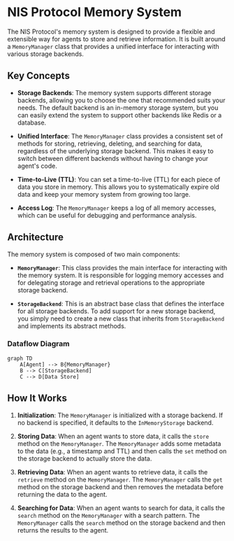 # NIS Protocol Memory System

The NIS Protocol's memory system is designed to provide a flexible and extensible way for agents to store and retrieve information. It is built around a `MemoryManager` class that provides a unified interface for interacting with various storage backends.

## Key Concepts

*   **Storage Backends**: The memory system supports different storage backends, allowing you to choose the one that recommended suits your needs. The default backend is an in-memory storage system, but you can easily extend the system to support other backends like Redis or a database.

*   **Unified Interface**: The `MemoryManager` class provides a consistent set of methods for storing, retrieving, deleting, and searching for data, regardless of the underlying storage backend. This makes it easy to switch between different backends without having to change your agent's code.

*   **Time-to-Live (TTL)**: You can set a time-to-live (TTL) for each piece of data you store in memory. This allows you to systematically expire old data and keep your memory system from growing too large.

*   **Access Log**: The `MemoryManager` keeps a log of all memory accesses, which can be useful for debugging and performance analysis.

## Architecture

The memory system is composed of two main components:

*   **`MemoryManager`**: This class provides the main interface for interacting with the memory system. It is responsible for logging memory accesses and for delegating storage and retrieval operations to the appropriate storage backend.

*   **`StorageBackend`**: This is an abstract base class that defines the interface for all storage backends. To add support for a new storage backend, you simply need to create a new class that inherits from `StorageBackend` and implements its abstract methods.

### Dataflow Diagram

```mermaid
graph TD
    A[Agent] --> B{MemoryManager}
    B --> C[StorageBackend]
    C --> D[Data Store]
```

## How It Works

1.  **Initialization**: The `MemoryManager` is initialized with a storage backend. If no backend is specified, it defaults to the `InMemoryStorage` backend.

2.  **Storing Data**: When an agent wants to store data, it calls the `store` method on the `MemoryManager`. The `MemoryManager` adds some metadata to the data (e.g., a timestamp and TTL) and then calls the `set` method on the storage backend to actually store the data.

3.  **Retrieving Data**: When an agent wants to retrieve data, it calls the `retrieve` method on the `MemoryManager`. The `MemoryManager` calls the `get` method on the storage backend and then removes the metadata before returning the data to the agent.

4.  **Searching for Data**: When an agent wants to search for data, it calls the `search` method on the `MemoryManager` with a search pattern. The `MemoryManager` calls the `search` method on the storage backend and then returns the results to the agent. 